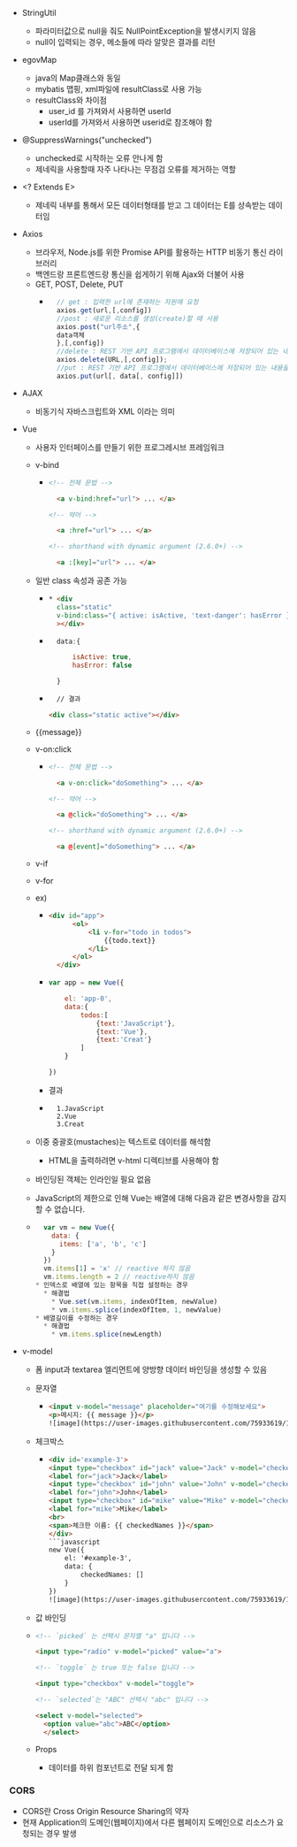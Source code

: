 - StringUtil
  
  * 파라미터값으로 null을 줘도 NullPointException을 발생시키지 않음
  - null이 입력되는 경우, 메소들에 따라 알맞은 결과를 리턴

- egovMap
  
  * java의 Map클래스와 동일
  - mybatis 맵핑, xml파일에 resultClass로 사용 가능
  - resultClass와 차이점
    - user_id 를 가져와서 사용하면 userId
    - userId를 가져와서 사용하면 userid로 참조해야 함

- @SuppressWarnings("unchecked")
  
  * unchecked로 시작하는 오류 안나게 함
  - 제네릭을 사용할때 자주 나타나는 무점검 오류를 제거하는 역할

- \<? Extends E>
  
  - 제네릭 내부를 통해서 모든 데이터형태를 받고 그 데이터는 E를 상속받는 데이터임

- Axios
  
  - 브라우저, Node.js를 위한 Promise API를 활용하는 HTTP 비동기 통신 라이브러리
  - 백엔드랑 프론트엔드랑 통신을 쉽게하기 위해 Ajax와 더불어 사용
  - GET, POST, Delete, PUT
    - ```javascript
        // get : 입력한 url에 존재하는 자원에 요청
        axios.get(url,[,config])
        //post : 새로운 리소스를 생성(create)할 때 사용
        axios.post("url주소",{
        data객체
        },[,config])
        //delete : REST 기반 API 프로그램에서 데이터베이스에 저장되어 있는 내용을 삭제하는 목적으로 사용
        axios.delete(URL,[,config]);
        //put : REST 기반 API 프로그램에서 데이터베이스에 저장되어 있는 내용을 갱신하는 목적으로 사용
        axios.put(url[, data[, config]])
      ```

- AJAX
  
  - 비동기식 자바스크립트와 XML 이라는 의미

- Vue
  
  - 사용자 인터페이스를 만들기 위한 프로그레시브 프레임워크
  
  - v-bind
    
    - ```html
      <!-- 전체 문법 -->
      
        <a v-bind:href="url"> ... </a>
      
      <!-- 약어 -->
      
        <a :href="url"> ... </a>
      
      <!-- shorthand with dynamic argument (2.6.0+) -->
      
        <a :[key]="url"> ... </a>
      ```
  
  - 일반 class 속성과 공존 가능
    
    - ```html
      * <div
        class="static"
        v-bind:class="{ active: isActive, 'text-danger': hasError }"
        ></div>
      ```
    
    - ```javascript
        data:{
      
            isActive: true,
            hasError: false
      
        }
      ```
    
    - ```html
        // 결과
      
      <div class="static active"></div>
      ```
  
  - {{message}}
  
  - v-on:click
    
    - ```html
      <!-- 전체 문법 -->
      
        <a v-on:click="doSomething"> ... </a>
      
      <!-- 약어 -->
      
        <a @click="doSomething"> ... </a>
      
      <!-- shorthand with dynamic argument (2.6.0+) -->
      
        <a @[event]="doSomething"> ... </a>
      ```
  
  - v-if
  
  - v-for
  
  - ex)
    
    - ```html
      <div id="app">
            <ol>
                <li v-for="todo in todos">
                    {{todo.text}}
                </li>
            </ol>
        </div>
      ```
    
    - ```javascript
      var app = new Vue({
      
          el: 'app-0',
          data:{
              todos:[
                  {text:'JavaScript'},
                  {text:'Vue'},
                  {text:'Creat'}
              ]
          }
      
      })
      ```
    
    - 결과
    
    - ```text
        1.JavaScript
        2.Vue
        3.Creat
      ```
  
  - 이중 중괄호(mustaches)는 텍스트로 데이터를 해석함
    
    - HTML을 출력하려면 v-html 디렉티브를 사용해야 함
  
  - 바인딩된 객체는 인라인일 필요 없음
  
  - JavaScript의 제한으로 인해 Vue는 배열에 대해 다음과 같은 변경사항을 감지할 수 없습니다.
  
  - ```javascript
      var vm = new Vue({
        data: {
          items: ['a', 'b', 'c']
        }
      })
      vm.items[1] = 'x' // reactive 하지 않음
      vm.items.length = 2 // reactive하지 않음
    * 인덱스로 배열에 있는 항목을 직접 설정하는 경우
      * 해결법
        * Vue.set(vm.items, indexOfItem, newValue)
        * vm.items.splice(indexOfItem, 1, newValue)
    * 배열길이를 수정하는 경우
      * 해결법
        * vm.items.splice(newLength)
    ```

- v-model
  
  - 폼 input과 textarea 엘리먼트에 양방향 데이터 바인딩을 생성할 수 있음
  
  - 문자열
    
    - ```html
      <input v-model="message" placeholder="여기를 수정해보세요">
      <p>메시지: {{ message }}</p>
      ![image](https://user-images.githubusercontent.com/75933619/154597529-bfc1d733-6e96-4f58-aa79-6a7a133fe16b.png)
      ```
  
  - 체크박스
    
    - ```html
      <div id='example-3'>
      <input type="checkbox" id="jack" value="Jack" v-model="checkedNames">
      <label for="jack">Jack</label>
      <input type="checkbox" id="john" value="John" v-model="checkedNames">
      <label for="john">John</label>
      <input type="checkbox" id="mike" value="Mike" v-model="checkedNames">
      <label for="mike">Mike</label>
      <br>
      <span>체크한 이름: {{ checkedNames }}</span>
      </div>
      ```javascript
      new Vue({
          el: '#example-3',
          data: {
              checkedNames: []
          }
      })
      ![image](https://user-images.githubusercontent.com/75933619/154598224-7f383625-3fd1-4c64-ae40-c390d0915328.png)
      ```
  
  - 값 바인딩
  
  - ```html
    <!-- `picked` 는 선택시 문자열 "a" 입니다 -->
    
    <input type="radio" v-model="picked" value="a">
    
    <!-- `toggle` 는 true 또는 false 입니다 -->
    
    <input type="checkbox" v-model="toggle">
    
    <!-- `selected`는 "ABC" 선택시 "abc" 입니다 -->
    
    <select v-model="selected">
      <option value="abc">ABC</option>
      </select>
    ```
  
  - Props
    
    - 데이터를 하위 컴포넌트로 전달 되게 함

### CORS

- CORS란 Cross Origin Resource Sharing의 약자
- 현재 Application의 도메인(웹페이지)에서 다른 웹페이지 도메인으로 리소스가 요청되는 경우 발생
